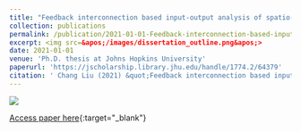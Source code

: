 ```yaml
---
title: "Feedback interconnection based input-output analysis of spatio-temporal response in wall-bounded shear flows"
collection: publications
permalink: /publication/2021-01-01-Feedback-interconnection-based-input-output-analysis-of-spatio-temporal-response-in-wall-bounded-shear-flows
excerpt: <img src=&apos;/images/dissertation_outline.png&apos;>
date: 2021-01-01
venue: 'Ph.D. thesis at Johns Hopkins University'
paperurl: 'https://jscholarship.library.jhu.edu/handle/1774.2/64379'
citation: ' Chang Liu (2021) &quot;Feedback interconnection based input-output analysis of spatio-temporal response in wall-bounded shear flows.&quot; <i>Ph.D. thesis at Johns Hopkins University</i>.'
---
```

<img src=&apos;/images/dissertation_outline.png&apos;>

[Access paper here](https://jscholarship.library.jhu.edu/handle/1774.2/64379){:target="_blank"}
